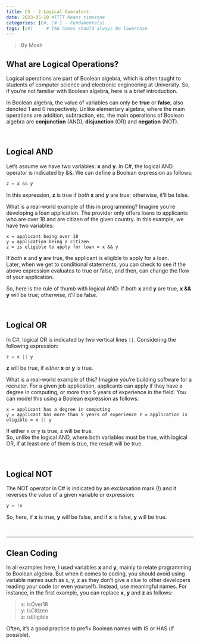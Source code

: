 ```yaml
---
title: CS - 2 Logical Operators
date: 2023-05-10 #TTTT Means timezone
categories: [C#, C# I - Fundamentals]
tags: [c#]     # TAG names should always be lowercase
---
```



>By Mosh

## What are Logical Operations?

Logical operations are part of Boolean algebra, which is often taught to students of computer science and electronic engineering at University. So, if you’re not familiar with Boolean algebra, here is a brief introduction.

In Boolean algebra, the value of variables can only be **true** or **false**, also denoted 1 and 0 respectively. Unlike elementary algebra, where the main operations are addition, subtraction, etc, the main operations of Boolean algebra are **conjunction** (AND), **disjunction** (OR) and **negation** (NOT).

<br>

## Logical AND

Let’s assume we have two variables: **x** and **y**. In C#, the logical AND operator is indicated by &&. We can define a Boolean expression as follows:
```cs
z = x && y
```
In this expression, **z** is true if _both_ **x** and **y** are true; otherwise, it’ll be false.

What is a real-world example of this in programming? Imagine you’re developing a loan application. The provider only offers loans to applicants who are over 18 and are citizen of the given country. In this example, we have two variables:

```
x = applicant being over 18
y = application being a citizen
z = is eligible to apply for loan = x && y
```

If _both_ **x** and **y** are true, the applicant is eligible to apply for a loan.\
Later, when we get to conditional statements, you can check to see if the above expression evaluates to true or false, and then, can change the flow of your application.

So, here is the rule of thumb with logical AND: if _both_ **x** and **y** are true, **x && y** will be true; otherwise, it’ll be false.

<br>

## Logical OR
In C#, logical OR is indicated by two vertical lines `||`. Considering the following expression:

```cs
z = x || y
```
**z** will be true, if _either_ **x** or **y** is true.

What is a real-world example of this? Imagine you’re building software for a recruiter. For a given job application, applicants can apply if they have a degree in computing, or more than 5 years of experience in the field. You can model this using a Boolean expression as follows:

```
x = applicant has a degree in computing
y = applicant has more than 5 years of experience z = application is eligible = x || y
```

If either x or y is true, z will be true.\
So, unlike the logical AND, where both variables must be true, with logical OR, if at least one of them is true, the result will be true.

<br>

## Logical NOT
The NOT operator in C# is indicated by an exclamation mark (!) and it reverses the value of a given variable or expression:

```cs
y = !x
```
So, here, if **x** is true, **y** will be false, and if **x** is false, **y** will be true.

<br>

---
## Clean Coding
In all examples here, I used variables **x** and **y**, mainly to relate programming to Boolean algebra. But when it comes to coding, you should avoid using variable names such as x, y, z as they don’t give a clue to other developers reading your code (or even yourself). Instead, use meaningful names. For instance, in the first example, you can replace **x**, **y** and **z** as follows:

>x: isOver18\
>y: isCitizen\
>z: isEligible

Often, it’s a good practice to prefix Boolean names with IS or HAS (if possible).
